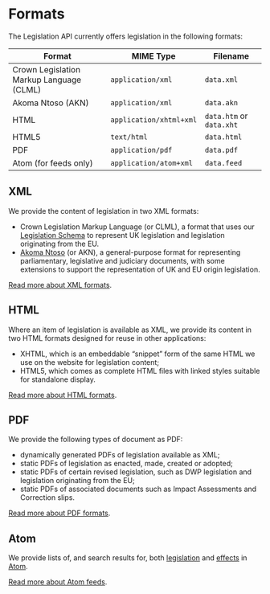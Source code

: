 # Formats

The Legislation API currently offers legislation in the following formats:

|Format|MIME Type|Filename|
|---|---|---|
|Crown Legislation Markup Language (CLML)|`application/xml`|`data.xml`|
|Akoma Ntoso (AKN)|`application/xml`|`data.akn`|
|HTML|`application/xhtml+xml`|`data.htm` or `data.xht`|
|HTML5|`text/html`|`data.html`|
|PDF|`application/pdf`|`data.pdf`|
|Atom (for feeds only)|`application/atom+xml`|`data.feed`|

## XML

We provide the content of legislation in two XML formats: 

* Crown Legislation Markup Language (or CLML), a format that uses our [Legislation Schema]() to represent UK legislation and legislation originating from the EU.
* [Akoma Ntoso](http://www.akomantoso.org/) (or AKN), a general-purpose format for representing parliamentary, legislative and judiciary documents, with some extensions to support the representation of UK and EU origin legislation.

[Read more about XML formats](xml.md).

## HTML

Where an item of legislation is available as XML, we provide its content in two HTML formats designed for reuse in other applications:

 * XHTML, which is an embeddable &ldquo;snippet&rdquo; form of the same HTML we use on the website for legislation content;
 * HTML5, which comes as complete HTML files with linked styles suitable for standalone display.

[Read more about HTML formats](html.md).

## PDF

We provide the following types of document as PDF:

 * dynamically generated PDFs of legislation available as XML;
 * static PDFs of legislation as enacted, made, created or adopted;
 * static PDFs of certain revised legislation, such as DWP legislation and legislation originating from the EU;
 * static PDFs of associated documents such as Impact Assessments and Correction slips.

[Read more about PDF formats](pdf.md).

## Atom

We provide lists of, and search results for, both [legislation](/api/search.md#listings) and [effects](/api/search.md#changes) in [Atom](http://tools.ietf.org/html/rfc4287).

[Read more about Atom feeds](atom.md).